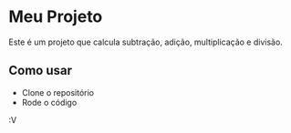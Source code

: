 # Meu Projeto
Este é um projeto que calcula subtração, adição, multiplicação e divisão.

## Como usar
- Clone o repositório
- Rode o código

:V
